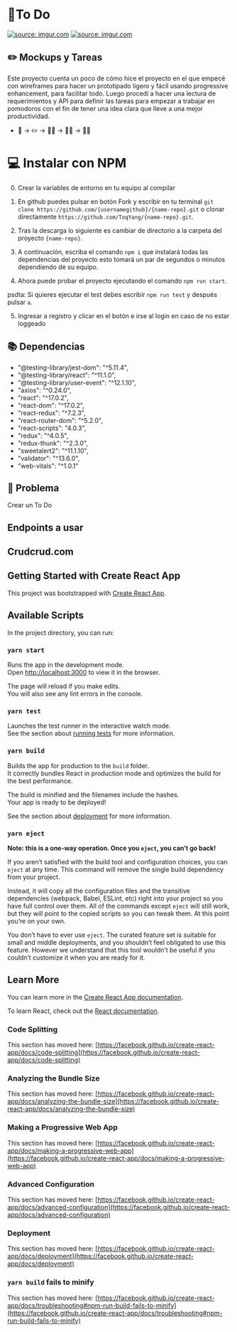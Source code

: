 # 🚀To Do

<a href="https://imgur.com/7G8jNFW"><img src="https://i.imgur.com/7G8jNFW.png" title="source: imgur.com" /></a>
<a href="https://imgur.com/iD01Bf7"><img src="https://i.imgur.com/iD01Bf7.png" title="source: imgur.com" /></a>

## ✏️ Mockups y Tareas

Este proyecto cuenta un poco de cómo hice el proyecto en el que empecé con wireframes para hacer un prototipado ligero y fácil usando progressive enhancement, para facilitar todo. Luego procedí a hacer una lectura de requerimientos y API para definir las tareas para empezar a trabajar en pomodoros con el fin de tener una idea clara que lleve a una mejor productividad.

- 🧠 -> ✏️ -> 👀📜 -> 👨‍💻 -> 🚀💡

# 💻 Instalar con NPM

0. Crear la variables de entorno en tu equipo al compilar

1. En github puedes pulsar en botón Fork y escribir en tu terminal `git clone https://github.com/{usernamegithub}/{name-repo}.git` o clonar directamente `https://github.com/ToqYang/{name-repo}.git`.

2. Tras la descarga lo siguiente es cambiar de directorio a la carpeta del proyecto `{name-repo}`.

3. A continuación, escriba el comando `npm i` que instalará todas las dependencias del proyecto esto tomará un par de segundos o minutos dependiendo de su equipo.

4. Ahora puede probar el proyecto ejecutando el comando `npm run start`.

psdta: Si quieres ejecutar el test debes escribir `npm run test` y después pulsar `a`.

5. Ingresar a registro y clicar en el botón e irse al login en caso de no estar loggeado

## 📚 Dependencias

- "@testing-library/jest-dom": "^5.11.4",
- "@testing-library/react": "^11.1.0",
- "@testing-library/user-event": "^12.1.10",
- "axios": "^0.24.0",
- "react": "^17.0.2",
- "react-dom": "^17.0.2",
- "react-redux": "^7.2.3",
- "react-router-dom": "^5.2.0",
- "react-scripts": "4.0.3",
- "redux": "^4.0.5",
- "redux-thunk": "^2.3.0",
- "sweetalert2": "^11.1.10",
- "validator": "^13.6.0",
- "web-vitals": "^1.0.1"

## 👀 Problema

Crear un To Do

## Endpoints a usar

## Crudcrud.com

## Getting Started with Create React App

This project was bootstrapped with [Create React App](https://github.com/facebook/create-react-app).

## Available Scripts

In the project directory, you can run:

### `yarn start`

Runs the app in the development mode.\
Open [http://localhost:3000](http://localhost:3000) to view it in the browser.

The page will reload if you make edits.\
You will also see any lint errors in the console.

### `yarn test`

Launches the test runner in the interactive watch mode.\
See the section about [running tests](https://facebook.github.io/create-react-app/docs/running-tests) for more information.

### `yarn build`

Builds the app for production to the `build` folder.\
It correctly bundles React in production mode and optimizes the build for the best performance.

The build is minified and the filenames include the hashes.\
Your app is ready to be deployed!

See the section about [deployment](https://facebook.github.io/create-react-app/docs/deployment) for more information.

### `yarn eject`

**Note: this is a one-way operation. Once you `eject`, you can’t go back!**

If you aren’t satisfied with the build tool and configuration choices, you can `eject` at any time. This command will remove the single build dependency from your project.

Instead, it will copy all the configuration files and the transitive dependencies (webpack, Babel, ESLint, etc) right into your project so you have full control over them. All of the commands except `eject` will still work, but they will point to the copied scripts so you can tweak them. At this point you’re on your own.

You don’t have to ever use `eject`. The curated feature set is suitable for small and middle deployments, and you shouldn’t feel obligated to use this feature. However we understand that this tool wouldn’t be useful if you couldn’t customize it when you are ready for it.

## Learn More

You can learn more in the [Create React App documentation](https://facebook.github.io/create-react-app/docs/getting-started).

To learn React, check out the [React documentation](https://reactjs.org/).

### Code Splitting

This section has moved here: [https://facebook.github.io/create-react-app/docs/code-splitting](https://facebook.github.io/create-react-app/docs/code-splitting)

### Analyzing the Bundle Size

This section has moved here: [https://facebook.github.io/create-react-app/docs/analyzing-the-bundle-size](https://facebook.github.io/create-react-app/docs/analyzing-the-bundle-size)

### Making a Progressive Web App

This section has moved here: [https://facebook.github.io/create-react-app/docs/making-a-progressive-web-app](https://facebook.github.io/create-react-app/docs/making-a-progressive-web-app)

### Advanced Configuration

This section has moved here: [https://facebook.github.io/create-react-app/docs/advanced-configuration](https://facebook.github.io/create-react-app/docs/advanced-configuration)

### Deployment

This section has moved here: [https://facebook.github.io/create-react-app/docs/deployment](https://facebook.github.io/create-react-app/docs/deployment)

### `yarn build` fails to minify

This section has moved here: [https://facebook.github.io/create-react-app/docs/troubleshooting#npm-run-build-fails-to-minify](https://facebook.github.io/create-react-app/docs/troubleshooting#npm-run-build-fails-to-minify)
